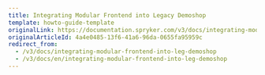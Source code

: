 ```yaml
---
title: Integrating Modular Frontend into Legacy Demoshop
template: howto-guide-template
originalLink: https://documentation.spryker.com/v3/docs/integrating-modular-frontend-into-leg-demoshop
originalArticleId: 4a4e0485-13f6-41a6-96da-0655fa95959c
redirect_from:
  - /v3/docs/integrating-modular-frontend-into-leg-demoshop
  - /v3/docs/en/integrating-modular-frontend-into-leg-demoshop
---
```



